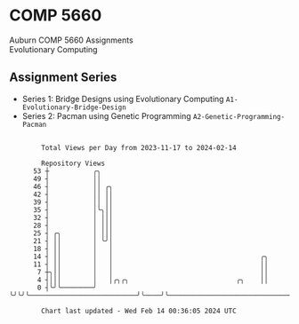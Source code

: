 # COMP 5660
Auburn COMP 5660 Assignments  
Evolutionary Computing

## Assignment Series
- Series 1: Bridge Designs using Evolutionary Computing `A1-Evolutionary-Bridge-Design`
- Series 2: Pacman using Genetic Programming `A2-Genetic-Programming-Pacman`

```

        Total Views per Day from 2023-11-17 to 2024-02-14

        Repository Views
      53 ┼           ╭╮
      49 ┤           ││
      46 ┤           ││ ╭╮
      42 ┤           ││ ││
      39 ┤           ││ ││
      35 ┤           │╰╮││
      32 ┤           │ │││
      28 ┤           │ │││
      25 ┤ ╭╮        │ │││
      21 ┤ ││        │ ╰╯│
      18 ┤ ││        │   │
      14 ┤ ││        │   │                                     ╭╮
      11 ┤ ││        │   │                                     ││
       7 ┼╮││        │   │                                     ││
       4 ┤│││        │   │╭╮╭╮                           ╭╮    ││
       0 ┤╰╯╰────────╯   ╰╯╰╯╰───────────────────────────╯╰────╯╰──────────────────────────────────

        Chart last updated - Wed Feb 14 00:36:05 2024 UTC
        
```
